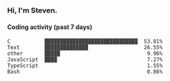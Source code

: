 ### Hi, I'm Steven.

#### Coding activity (past 7 days)
```
C           ▓▓▓▓▓▓▓▓▓▓▓▓▓▓▓▓▓▓▓▓▓▓▓▓▓▓▓▓▓▓  53.81%
Text        ▓▓▓▓▓▓▓▓▓▓▓▓▓▓                  26.55%
other       ▓▓▓▓▓                            9.96%
JavaScript  ▓▓▓▓                             7.27%
TypeScript                                   1.55%
Bash                                         0.86%
```

